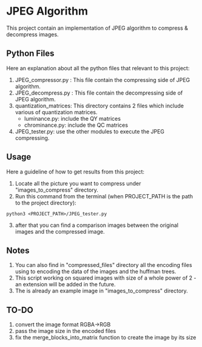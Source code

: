 # JPEG Algorithm

This project contain an implementation of JPEG algorithm to compress & decompress images. 

## Python Files

Here an explanation about all the python files that relevant to this project:
1. JPEG_compressor.py : This file contain the compressing side of JPEG algorithm.
2. JPEG_decompress.py : This file contain the decompressing side of JPEG algorithm.
3. quantization_matrices: This directory contains 2 files which include various of quantization matrices.
    - luminance.py: include the QY matrices
    - chrominance.py: include the QC matrices
4. JPEG_tester.py: use the other modules to execute the JPEG compressing.


## Usage

Here a guideline of how to get results from this project:
1. Locate all the picture you want to compress under "images_to_compress" directory.
2. Run this command from the terminal (when PROJECT_PATH is the path to the project directory):
```terminal
python3 <PROJECT_PATH>/JPEG_tester.py
```

3. after that you can find a comparison images between the original images and the compressed image.

## Notes
1. You can also find in "compressed_files" directory all the encoding files using to encoding the data of the images and the huffman trees.
2. This script working on squared images with size of a whole power of 2 - an extension will be added in the future.
3. The is already an example image in "images_to_compress" directory.

## TO-DO
1. convert the image format RGBA->RGB
2. pass the image size in the encoded files
3. fix the merge_blocks_into_matrix function to create the image by its size